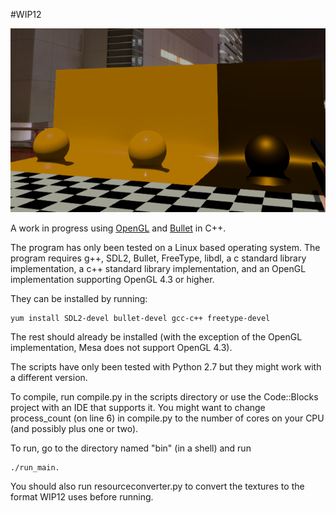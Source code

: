#WIP12

![screenshot](https://raw.githubusercontent.com/pendingchaos/WIP12/master/screenshot.png)

A work in progress using [OpenGL](https://opengl.org) and [Bullet](bulletphysics.org) in C++.

The program has only been tested on a Linux based operating system.
The program requires g++, SDL2, Bullet, FreeType, libdl, a c standard library implementation, a c++ standard library implementation, and an OpenGL implementation supporting OpenGL 4.3 or higher.

They can be installed by running:
```shell
yum install SDL2-devel bullet-devel gcc-c++ freetype-devel
```

The rest should already be installed (with the exception of the OpenGL implementation, Mesa does not support OpenGL 4.3).

The scripts have only been tested with Python 2.7 but they might work with a different version.

To compile, run compile.py in the scripts directory or use the Code::Blocks project with an IDE that supports it.
You might want to change process_count (on line 6) in compile.py to the number of cores on your CPU (and possibly plus one or two).

To run, go to the directory named "bin" (in a shell) and run
```shell
./run_main.
```

You should also run resourceconverter.py to convert the textures to the format WIP12 uses before running.
